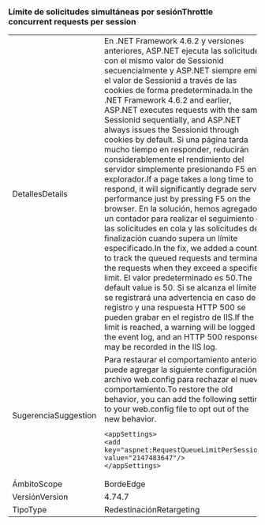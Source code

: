 ### <a name="throttle-concurrent-requests-per-session"></a><span data-ttu-id="cf4ab-101">Límite de solicitudes simultáneas por sesión</span><span class="sxs-lookup"><span data-stu-id="cf4ab-101">Throttle concurrent requests per session</span></span>

|   |   |
|---|---|
|<span data-ttu-id="cf4ab-102">Detalles</span><span class="sxs-lookup"><span data-stu-id="cf4ab-102">Details</span></span>|<span data-ttu-id="cf4ab-103">En .NET Framework 4.6.2 y versiones anteriores, ASP.NET ejecuta las solicitudes con el mismo valor de Sessionid secuencialmente y ASP.NET siempre emite el valor de Sessionid a través de las cookies de forma predeterminada.</span><span class="sxs-lookup"><span data-stu-id="cf4ab-103">In the .NET Framework 4.6.2 and earlier, ASP.NET executes requests with the same Sessionid sequentially, and ASP.NET always issues the Sessionid through cookies by default.</span></span> <span data-ttu-id="cf4ab-104">Si una página tarda mucho tiempo en responder, reducirán considerablemente el rendimiento del servidor simplemente presionando F5 en el explorador.</span><span class="sxs-lookup"><span data-stu-id="cf4ab-104">If a page takes a long time to respond, it will significantly degrade server performance just by pressing F5 on the browser.</span></span> <span data-ttu-id="cf4ab-105">En la solución, hemos agregado un contador para realizar el seguimiento de las solicitudes en cola y las solicitudes de finalización cuando supera un límite especificado.</span><span class="sxs-lookup"><span data-stu-id="cf4ab-105">In the fix, we added a counter to track the queued requests and terminate the requests when they exceed a specified limit.</span></span> <span data-ttu-id="cf4ab-106">El valor predeterminado es 50.</span><span class="sxs-lookup"><span data-stu-id="cf4ab-106">The default value is 50.</span></span> <span data-ttu-id="cf4ab-107">Si se alcanza el límite, se registrará una advertencia en caso de registro y una respuesta HTTP 500 se pueden grabar en el registro de IIS.</span><span class="sxs-lookup"><span data-stu-id="cf4ab-107">If the limit is reached, a warning will be logged in the event log, and an HTTP 500 response may be recorded in the IIS log.</span></span>|
|<span data-ttu-id="cf4ab-108">Sugerencia</span><span class="sxs-lookup"><span data-stu-id="cf4ab-108">Suggestion</span></span>|<span data-ttu-id="cf4ab-109">Para restaurar el comportamiento anterior, puede agregar la siguiente configuración al archivo web.config para rechazar el nuevo comportamiento.</span><span class="sxs-lookup"><span data-stu-id="cf4ab-109">To restore the old behavior, you can add the following setting to your web.config file to opt out of the new behavior.</span></span><pre><code class="language-xml">&lt;appSettings&gt;&#13;&#10;&lt;add key=&quot;aspnet:RequestQueueLimitPerSession&quot; value=&quot;2147483647&quot;/&gt;&#13;&#10;&lt;/appSettings&gt;&#13;&#10;</code></pre>|
|<span data-ttu-id="cf4ab-110">Ámbito</span><span class="sxs-lookup"><span data-stu-id="cf4ab-110">Scope</span></span>|<span data-ttu-id="cf4ab-111">Borde</span><span class="sxs-lookup"><span data-stu-id="cf4ab-111">Edge</span></span>|
|<span data-ttu-id="cf4ab-112">Versión</span><span class="sxs-lookup"><span data-stu-id="cf4ab-112">Version</span></span>|<span data-ttu-id="cf4ab-113">4.7</span><span class="sxs-lookup"><span data-stu-id="cf4ab-113">4.7</span></span>|
|<span data-ttu-id="cf4ab-114">Tipo</span><span class="sxs-lookup"><span data-stu-id="cf4ab-114">Type</span></span>|<span data-ttu-id="cf4ab-115">Redestinación</span><span class="sxs-lookup"><span data-stu-id="cf4ab-115">Retargeting</span></span>|

